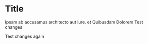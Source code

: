 # Title

Ipsam ab accusamus architecto aut iure. et Quibusdam Dolorem
Test changes

Test changes again
